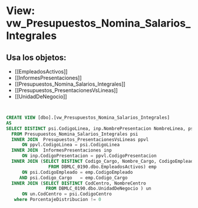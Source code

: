 # View: vw_Presupuestos_Nomina_Salarios_Integrales

## Usa los objetos:
- [[EmpleadosActivos]]
- [[InformesPresentaciones]]
- [[Presupuestos_Nomina_Salarios_Integrales]]
- [[Presupuestos_PresentacionesVsLineas]]
- [[UnidadDeNegocio]]

```sql


CREATE VIEW [dbo].[vw_Presupuestos_Nomina_Salarios_Integrales] 
AS
SELECT DISTINCT psi.CodigoLinea, inp.NombrePresentacion NombreLinea, psi.CodigoCentro, psi.IdClase, un.NombreCentro, psi.CodigoEmpleado, psi.Codigo_Cargo, emp.Nombre_Cargo, psi.salario, PorcentajeDistribucion
  FROM Presupuestos_Nomina_Salarios_Integrales psi
  INNER JOIN  Presupuestos_PresentacionesVsLineas ppvl
      ON ppvl.CodigoLinea = psi.CodigoLinea
  INNER JOIN  InformesPresentaciones inp
      ON inp.CodigoPresentacion = ppvl.CodigoPresentacion
  INNER JOIN (SELECT DISTINCT Codigo_Cargo, Nombre_Cargo, CodigoEmpleado 
                FROM DBMLC_0190.dbo.EmpleadosActivos) emp 
	  ON psi.CodigoEmpleado = emp.CodigoEmpleado
	 AND psi.Codigo_Cargo   = emp.Codigo_Cargo
  INNER JOIN (SELECT DISTINCT CodCentro, NombreCentro
               FROM DBMLC_0190.dbo.UnidadDeNegocio ) un
	  ON un.CodCentro = psi.CodigoCentro
   where PorcentajeDistribucion != 0


```
